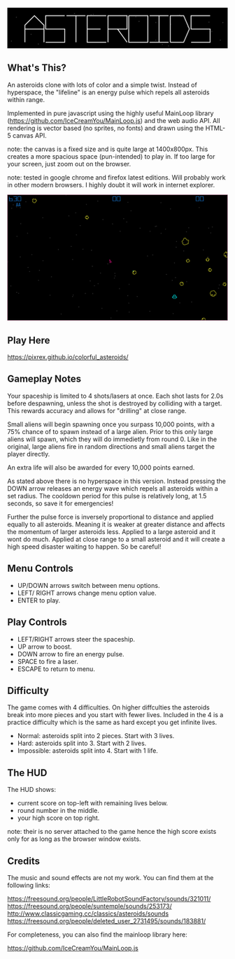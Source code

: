 
<p align="center">
  <img src="/img/asteroids_banner.png" alt="title_banner"/>
</P>

## What's This?

An asteroids clone with lots of color and a simple twist. Instead of hyperspace, the "lifeline" is an energy pulse which repels all asteroids within range.

Implemented in pure javascript using the highly useful MainLoop library (https://github.com/IceCreamYou/MainLoop.js) and the web audio API. All rendering is vector based (no sprites, no fonts) and drawn using the HTML-5 canvas API.

note: the canvas is a fixed size and is quite large at 1400x800px. This creates a more spacious space (pun-intended) to play in. If too large for your screen, just zoom out on the browser.

note: tested in google chrome and firefox latest editions. Will probably work in other modern browsers. I highly doubt it will work in internet explorer.

![Gameplay_Screenshot](/img/gameplay_shot.png)

## Play Here

https://pixrex.github.io/colorful_asteroids/

## Gameplay Notes

Your spaceship is limited to 4 shots/lasers at once. Each shot lasts for 2.0s before despawning, unless the shot is destroyed by colliding with a target. This rewards accuracy and allows for "drilling" at close range.

Small aliens will begin spawning once you surpass 10,000 points, with a 75% chance of to spawn instead of a large alien. Prior to this only large aliens will spawn, which they will do immedietly from round 0. Like in the original, large aliens fire in random directions and small aliens target the player directly. 

An extra life will also be awarded for every 10,000 points earned.

As stated above there is no hyperspace in this version. Instead pressing the DOWN arrow releases an energy wave which repels all asteroids within a set radius. The cooldown period for this pulse is relatively long, at 1.5 seconds, so save it for emergencies!

Further the pulse force is inversely proportional to distance and applied equally to all asteroids. Meaning it is weaker at greater distance and affects the momentum of larger asteroids less. Applied to a large asteroid and it wont do much. Applied at close range to a small asteroid and it will create a high speed disaster waiting to happen. So be careful!

## Menu Controls

- UP/DOWN arrows switch between menu options.
- LEFT/ RIGHT arrows change menu option value.
- ENTER to play.

## Play Controls

- LEFT/RIGHT arrows steer the spaceship.
- UP arrow to boost.
- DOWN arrow to fire an energy pulse.
- SPACE to fire a laser.
- ESCAPE to return to menu.

## Difficulty

The game comes with 4 difficulties. On higher diffculties the asteroids break into more pieces and you start with fewer lives. Included in the 4 is a practice difficulty which is the same as hard except you get infinite lives.

- Normal: asteroids split into 2 pieces. Start with 3 lives.
- Hard: asteroids split into 3. Start with 2 lives.
- Impossible: asteroids split into 4. Start with 1 life.

## The HUD

The HUD shows:

- current score on top-left with remaining lives below.
- round number in the middle.
- your high score on top right.

note: their is no server attached to the game hence the high score exists only for as long as the browser window exists.

## Credits

The music and sound effects are not my work. You can find them at the following links:

https://freesound.org/people/LittleRobotSoundFactory/sounds/321011/
https://freesound.org/people/suntemple/sounds/253173/
http://www.classicgaming.cc/classics/asteroids/sounds
https://freesound.org/people/deleted_user_2731495/sounds/183881/

For completeness, you can also find the mainloop library here:

https://github.com/IceCreamYou/MainLoop.js

